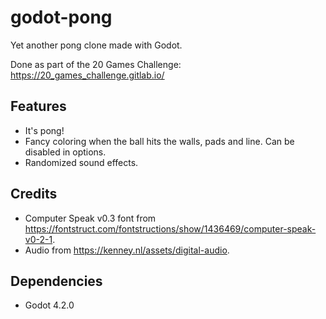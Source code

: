 # godot-pong

Yet another pong clone made with Godot.

Done as part of the 20 Games Challenge: https://20_games_challenge.gitlab.io/

## Features

- It's pong!
- Fancy coloring when the ball hits the walls, pads and line. Can be disabled in options.
- Randomized sound effects.

## Credits

- Computer Speak v0.3 font from https://fontstruct.com/fontstructions/show/1436469/computer-speak-v0-2-1.
- Audio from https://kenney.nl/assets/digital-audio.

## Dependencies

- Godot 4.2.0
